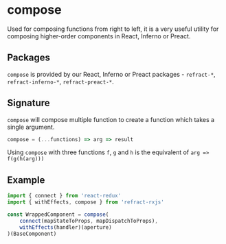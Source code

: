 # compose

Used for composing functions from right to left, it is a very useful utility for composing higher-order components in React, Inferno or Preact.

## Packages

`compose` is provided by our React, Inferno or Preact packages - `refract-*`, `refract-inferno-*`, `refract-preact-*`.

## Signature

`compose` will compose multiple function to create a function which takes a single argument.

```js
compose = (...functions) => arg => result
```

Using `compose` with three functions `f`, `g` and `h` is the equivalent of `arg => f(g(h(arg)))`

## Example

```js
import { connect } from 'react-redux'
import { withEffects, compose } from 'refract-rxjs'

const WrappedComponent = compose(
    connect(mapStateToProps, mapDispatchToProps),
    withEffects(handler)(aperture)
)(BaseComponent)
```
